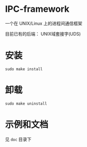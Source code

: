 # IPC-framework

一个在 UNIX/Linux 上的进程间通信框架

目前已有的后端： UNIX域套接字(UDS)

# 安装
```
sudo make install
```

# 卸载
```
sudo make uninstall
```

# 示例和文档
见 `doc` 目录下
